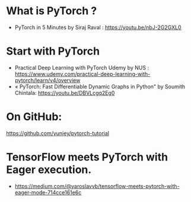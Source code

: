 # What is PyTorch ? 
* PyTorch in 5 Minutes by Siraj Raval : https://youtu.be/nbJ-2G2GXL0

# Start with PyTorch
* Practical Deep Learning with PyTorch Udemy by NUS : https://www.udemy.com/practical-deep-learning-with-pytorch/learn/v4/overview 
* « PyTorch: Fast Differentiable Dynamic Graphs in Python" by Soumith Chintala: https://youtu.be/DBVLcgq2Eg0

# On GitHub: 
https://github.com/yunjey/pytorch-tutorial

# TensorFlow meets PyTorch with Eager execution.
* https://medium.com/@yaroslavvb/tensorflow-meets-pytorch-with-eager-mode-714cce161e6c



